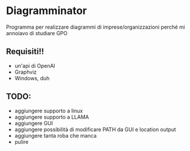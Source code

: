 # Diagramminator
Programma per realizzare diagrammi di imprese/organizzazioni perché mi annoiavo di studiare GPO
## Requisiti!!
 - un'api di OpenAI
 - Graphviz
 - Windows, duh

## TODO:
- aggiungere supporto a linux
- aggiungere supporto a LLAMA
- aggiungere GUI
- aggiungere possibilità di modificare PATH da GUI e location output
- aggiungere tanta roba che manca
- pulire
